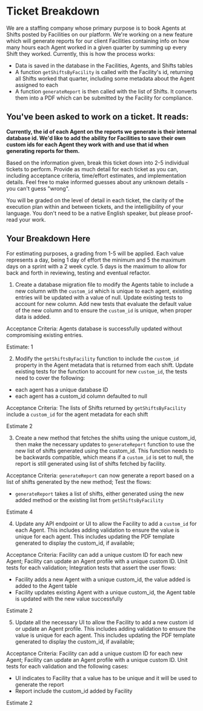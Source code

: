 # Ticket Breakdown

We are a staffing company whose primary purpose is to book Agents at Shifts posted by Facilities on our platform. We're working on a new feature which will generate reports for our client Facilities containing info on how many hours each Agent worked in a given quarter by summing up every Shift they worked. Currently, this is how the process works:

- Data is saved in the database in the Facilities, Agents, and Shifts tables
- A function `getShiftsByFacility` is called with the Facility's id, returning all Shifts worked that quarter, including some metadata about the Agent assigned to each
- A function `generateReport` is then called with the list of Shifts. It converts them into a PDF which can be submitted by the Facility for compliance.

## You've been asked to work on a ticket. It reads:

**Currently, the id of each Agent on the reports we generate is their internal database id. We'd like to add the ability for Facilities to save their own custom ids for each Agent they work with and use that id when generating reports for them.**

Based on the information given, break this ticket down into 2-5 individual tickets to perform. Provide as much detail for each ticket as you can, including acceptance criteria, time/effort estimates, and implementation details. Feel free to make informed guesses about any unknown details - you can't guess "wrong".

You will be graded on the level of detail in each ticket, the clarity of the execution plan within and between tickets, and the intelligibility of your language. You don't need to be a native English speaker, but please proof-read your work.

## Your Breakdown Here

For estimating purposes, a grading from 1-5 will be applied. Each value represents a day, being 1 day of effort the minimum and 5 the maximum days on a sprint with a 2 week cycle. 5 days is the maximum to allow for back and forth in reviewing, testing and eventual refactor.

1. Create a database migration file to modify the Agents table to include a new column with the `custom_id` which is unique to each agent, existing entries will be updated with a value of null.
   Update existing tests to account for new column. Add new tests that evaluate the default value of the new column and to ensure the `custom_id` is unique, when proper data is added.

Acceptance Criteria:
Agents database is successfully updated without compromising existing entries.

Estimate:
1

2. Modify the `getShiftsByFacility` function to include the `custom_id` property in the Agent metadata that is returned from each shift.
   Update existing tests for the function to account for new `custom_id`, the tests need to cover the following:

- each agent has a unique database ID
- each agent has a custom_id column defaulted to null

Acceptance Criteria:
The lists of Shifts returned by `getShiftsByFacility` include a `custom_id` for the agent metadata for each shift

Estimate
2

3. Create a new method that fetches the shifts using the unique custom_id, then make the necessary updates to `generateReport` function to use the new list of shifts generated using the custom_id. This function needs to be backwards compatible, which means if a `custom_id` is set to null, the report is still generated using list of shifts fetched by facility.

Acceptance Criteria:
`generateReport` can now generate a report based on a list of shifts generated by the new method;
Test the flows:

- `generateReport` takes a list of shifts, either generated using the new added method or the existing list from `getShiftsByFacility`

Estimate
4

4. Update any API endpoint or UI to allow the Facility to add a `custom_id` for each Agent. This includes adding validation to ensure the value is unique for each agent. This includes updating the PDF template generated to display the custom_id, if available;

Acceptance Criteria:
Facility can add a unique custom ID for each new Agent; Facility can update an Agent profile with a unique custom ID.
Unit tests for each validation;
Integration tests that assert the user flows:

- Facility adds a new Agent with a unique custom_id, the value added is added to the Agent table
- Facility updates existing Agent with a unique custom_id, the Agent table is updated with the new value successfully

Estimate
2

5. Update all the necessary UI to allow the Facility to add a new custom id or update an Agent profile. This includes adding validation to ensure the value is unique for each agent. This includes updating the PDF template generated to display the custom_id, if available;

Acceptance Criteria:
Facility can add a unique custom ID for each new Agent; Facility can update an Agent profile with a unique custom ID.
Unit tests for each validation and the following cases:

- UI indicates to Facility that a value has to be unique and it will be used to generate the report
- Report include the custom_id added by Facility

Estimate
2
